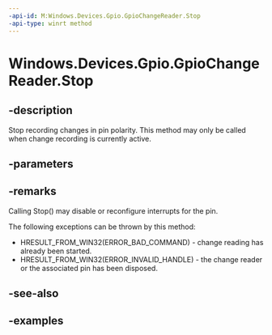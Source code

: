 ```yaml
---
-api-id: M:Windows.Devices.Gpio.GpioChangeReader.Stop
-api-type: winrt method
---
```


<!-- Method syntax.
public void GpioChangeReader.Stop()
-->

# Windows.Devices.Gpio.GpioChangeReader.Stop

## -description
Stop recording changes in pin polarity. This method may only be called when change recording is currently active.

## -parameters

## -remarks
Calling Stop() may disable or reconfigure interrupts for the pin.

The following exceptions can be thrown by this method:

* HRESULT_FROM_WIN32(ERROR_BAD_COMMAND) - change reading has already been started.
* HRESULT_FROM_WIN32(ERROR_INVALID_HANDLE) - the change reader or the associated pin has been disposed.

## -see-also

## -examples

